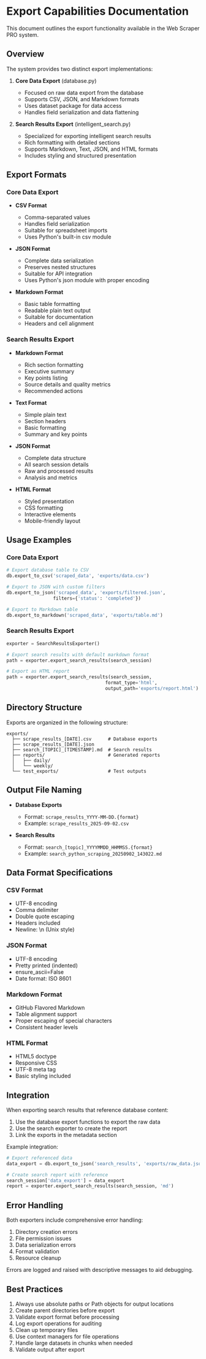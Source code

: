 # Export Capabilities Documentation

This document outlines the export functionality available in the Web Scraper PRO system.

## Overview

The system provides two distinct export implementations:

1. **Core Data Export** (database.py)
   - Focused on raw data export from the database
   - Supports CSV, JSON, and Markdown formats
   - Uses dataset package for data access
   - Handles field serialization and data flattening

2. **Search Results Export** (intelligent_search.py)
   - Specialized for exporting intelligent search results
   - Rich formatting with detailed sections
   - Supports Markdown, Text, JSON, and HTML formats
   - Includes styling and structured presentation

## Export Formats

### Core Data Export

- **CSV Format**
  - Comma-separated values
  - Handles field serialization
  - Suitable for spreadsheet imports
  - Uses Python's built-in csv module

- **JSON Format**
  - Complete data serialization
  - Preserves nested structures
  - Suitable for API integration
  - Uses Python's json module with proper encoding

- **Markdown Format**
  - Basic table formatting
  - Readable plain text output
  - Suitable for documentation
  - Headers and cell alignment

### Search Results Export

- **Markdown Format**
  - Rich section formatting
  - Executive summary
  - Key points listing
  - Source details and quality metrics
  - Recommended actions

- **Text Format**
  - Simple plain text
  - Section headers
  - Basic formatting
  - Summary and key points

- **JSON Format**
  - Complete data structure
  - All search session details
  - Raw and processed results
  - Analysis and metrics

- **HTML Format**
  - Styled presentation
  - CSS formatting
  - Interactive elements
  - Mobile-friendly layout

## Usage Examples

### Core Data Export

```python
# Export database table to CSV
db.export_to_csv('scraped_data', 'exports/data.csv')

# Export to JSON with custom filters
db.export_to_json('scraped_data', 'exports/filtered.json',
                 filters={'status': 'completed'})

# Export to Markdown table
db.export_to_markdown('scraped_data', 'exports/table.md')
```

### Search Results Export

```python
exporter = SearchResultsExporter()

# Export search results with default markdown format
path = exporter.export_search_results(search_session)

# Export as HTML report
path = exporter.export_search_results(search_session,
                                    format_type='html',
                                    output_path='exports/report.html')
```

## Directory Structure

Exports are organized in the following structure:

```
exports/
  ├── scrape_results_[DATE].csv      # Database exports
  ├── scrape_results_[DATE].json
  ├── search_[TOPIC]_[TIMESTAMP].md  # Search results
  ├── reports/                       # Generated reports
  │   ├── daily/
  │   └── weekly/
  └── test_exports/                  # Test outputs
```

## Output File Naming

- **Database Exports**
  - Format: `scrape_results_YYYY-MM-DD.{format}`
  - Example: `scrape_results_2025-09-02.csv`

- **Search Results**
  - Format: `search_[topic]_YYYYMMDD_HHMMSS.{format}`
  - Example: `search_python_scraping_20250902_143022.md`

## Data Format Specifications

### CSV Format
- UTF-8 encoding
- Comma delimiter
- Double quote escaping
- Headers included
- Newline: \n (Unix style)

### JSON Format
- UTF-8 encoding
- Pretty printed (indented)
- ensure_ascii=False
- Date format: ISO 8601

### Markdown Format
- GitHub Flavored Markdown
- Table alignment support
- Proper escaping of special characters
- Consistent header levels

### HTML Format
- HTML5 doctype
- Responsive CSS
- UTF-8 meta tag
- Basic styling included

## Integration

When exporting search results that reference database content:

1. Use the database export functions to export the raw data
2. Use the search exporter to create the report
3. Link the exports in the metadata section

Example integration:

```python
# Export referenced data
data_export = db.export_to_json('search_results', 'exports/raw_data.json')

# Create search report with reference
search_session['data_export'] = data_export
report = exporter.export_search_results(search_session, 'md')
```

## Error Handling

Both exporters include comprehensive error handling:

1. Directory creation errors
2. File permission issues
3. Data serialization errors
4. Format validation
5. Resource cleanup

Errors are logged and raised with descriptive messages to aid debugging.

## Best Practices

1. Always use absolute paths or Path objects for output locations
2. Create parent directories before export
3. Validate export format before processing
4. Log export operations for auditing
5. Clean up temporary files
6. Use context managers for file operations
7. Handle large datasets in chunks when needed
8. Validate output after export

